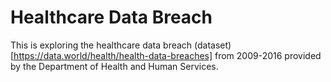 # Healthcare Data Breach
This is exploring the healthcare data breach (dataset)[https://data.world/health/health-data-breaches] from 2009-2016 provided by the Department of Health and Human Services. 
